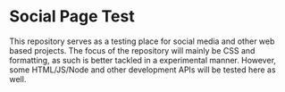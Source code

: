 # Social Page Test

This repository serves as a testing place for social media and other web based projects. The focus of the repository will mainly be CSS and formatting, as such is better tackled in a experimental manner. However, some HTML/JS/Node and other development APIs will be tested here as well.
